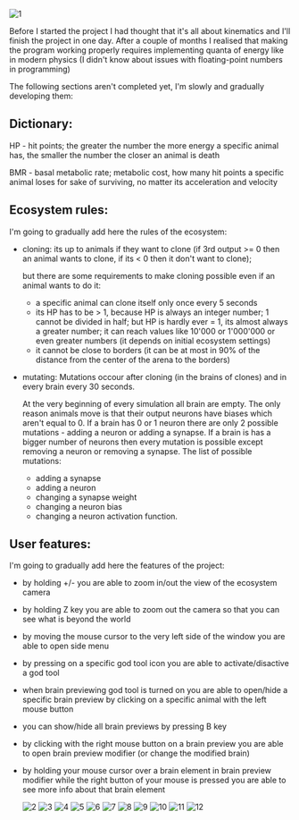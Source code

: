 ![1](screenshots//1.png)

Before I started the project I had thought that it's all about kinematics and I'll finish the project in one day.
After a couple of months I realised that making the program working properly requires implementing quanta of energy like in modern physics (I didn't know about issues with floating-point numbers in programming)

The following sections aren't completed yet, I'm slowly and gradually developing them:

## Dictionary:
HP - hit points; 
	 the greater the number the more energy a specific animal has,
	 the smaller the number the closer an animal is death

BMR - basal metabolic rate;
	  metabolic cost, how many hit points a specific animal loses for sake of surviving,
	  no matter its acceleration and velocity

## Ecosystem rules:
I'm going to gradually add here the rules of the ecosystem:

* cloning:
  its up to animals if they want to clone 
  (if 3rd output >= 0 then an animal wants to clone, if its < 0 then it don't want to clone);

  but there are some requirements to make cloning possible 
  even if an animal wants to do it:
  - a specific animal can clone itself only once every 5 seconds
  - its HP has to be > 1, because HP is always an integer number; 1 cannot be divided in half;
  	but HP is hardly ever = 1, its almost always a greater number;
  	it can reach values like 10'000 or 1'000'000 or even greater numbers
  	(it depends on initial ecosystem settings)
  - it cannot be close to borders 
  	(it can be at most in 90% of the distance from the center of the arena to the borders)

* mutating:
  Mutations occour after cloning (in the brains of clones) and in every brain every 30 seconds.
  
  At the very beginning of every simulation all brain are empty.
  The only reason animals move is that their output neurons have biases 
  which aren't equal to 0.
  If a brain has 0 or 1 neuron there are only 2 possible mutations - 
  adding a neuron or adding a synapse.
  If a brain is has a bigger number of neurons then every mutation is possible except
  removing a neuron or removing a synapse. 
  The list of possible mutations:
  - adding a synapse
  - adding a neuron
  - changing a synapse weight
  - changing a neuron bias
  - changing a neuron activation function.

## User features:
I'm going to gradually add here the features of the project:

* by holding +/- you are able to zoom in/out the view of the ecosystem camera
* by holding Z key you are able to zoom out the camera so that you can see what is beyond the world
* by moving the mouse cursor to the very left side of the window you are able to open side menu
* by pressing on a specific god tool icon you are able to activate/disactive a god tool
* when brain previewing god tool is turned on you are able to open/hide a specific brain preview
  by clicking on a specific animal with the left mouse button
* you can show/hide all brain previews by pressing B key
* by clicking with the right mouse button on a brain preview you are able to open
  brain preview modifier (or change the modified brain)
* by holding your mouse cursor over a brain element in brain preview modifier 
  while the right button of your mouse is pressed you are able to see more info about that brain element

  ![2](screenshots//2.png)
  ![3](screenshots//3.png)
  ![4](screenshots//4.png)
  ![5](screenshots//5.png)
  ![6](screenshots//6.png)
  ![7](screenshots//7.png)
  ![8](screenshots//8.png)
  ![9](screenshots//9.png)
  ![10](screenshots//10.png)
  ![11](screenshots//11.png)
  ![12](screenshots//12.png)